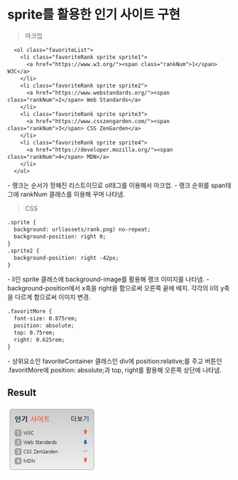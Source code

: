 # sprite를 활용한 인기 사이트 구현

> 마크업
```
  <ol class="favoriteList">
    <li class="favoriteRank sprite sprite1">
      <a href="https://www.w3.org/"><span class="rankNum">1</span> W3C</a>
    </li>
    <li class="favoriteRank sprite sprite2">
      <a href="https://www.webstandards.org/"><span class="rankNum">2</span> Web Standards</a>
    </li>
    <li class="favoriteRank sprite sprite3">
      <a href="https://www.csszengarden.com/"><span class="rankNum">3</span> CSS ZenGarden</a>
    </li>
    <li class="favoriteRank sprite sprite4">
      <a href="https://developer.mozilla.org/"><span class="rankNum">4</span> MDN</a>
    </li>
  </ol>
```
\- 랭크는 순서가 정해진 리스트이므로 ol태그를 이용해서 마크업.
\- 랭크 순위를 span태그에 rankNum 클래스를 이용해 꾸며 나타냄.

> CSS
```
.sprite {
  background: url(assets/rank.png) no-repeat;
  background-position: right 0;
}
.sprite2 {
  background-position: right -42px;
}
```
\- li인 sprite 클래스에 background-image를 활용해 랭크 이미지를 나타냄.
\- background-position에서 x축을 right을 함으로써 오른쪽 끝에 배치. 각각의 li의 y축을 다르게 함으로써 이미지 변경.

```
.favoritMore {
  font-size: 0.875rem;
  position: absolute;
  top: 0.75rem;
  right: 0.625rem;
}
```
\- 상위요소인 favoriteContainer 클래스인 div에 position:relative;를 주고 버튼인 .favoritMore에 position: absolute;과 top, right를 활용해 오른쪽 상단에 나타냄.


## Result
![Result](assets/result5.png)